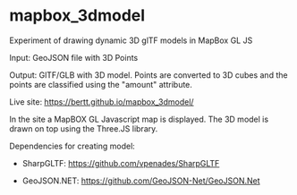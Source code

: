 # mapbox_3dmodel

Experiment of drawing dynamic 3D glTF models in MapBox GL JS

Input: GeoJSON file with 3D Points

Output: GlTF/GLB with 3D model. Points are converted to 3D cubes and the points are classified using the "amount" attribute. 

Live site: https://bertt.github.io/mapbox_3dmodel/

In the site a MapBOX GL Javascript map is displayed. The 3D model is drawn on top using the Three.JS library.

Dependencies for creating model:

- SharpGLTF: https://github.com/vpenades/SharpGLTF

- GeoJSON.NET: https://github.com/GeoJSON-Net/GeoJSON.Net
